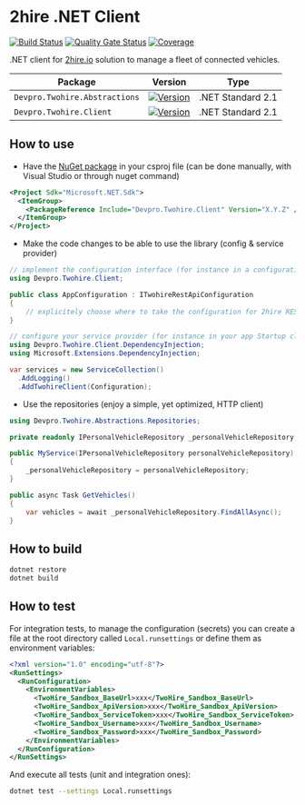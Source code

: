 ﻿# 2hire .NET Client

[![Build Status](https://dev.azure.com/devprofr/open-source/_apis/build/status/libraries/2hire-dotnet-client-ci?branchName=master)](https://dev.azure.com/devprofr/open-source/_build/latest?definitionId=33&branchName=master)
[![Quality Gate Status](https://sonarcloud.io/api/project_badges/measure?project=devpro.2hire.dotnetclient&metric=alert_status)](https://sonarcloud.io/dashboard?id=devpro.2hire.dotnetclient)
[![Coverage](https://sonarcloud.io/api/project_badges/measure?project=devpro.2hire.dotnetclient&metric=coverage)](https://sonarcloud.io/dashboard?id=devpro.2hire.dotnetclient)

.NET client for [2hire.io](https://2hire.io/) solution to manage a fleet of connected vehicles.

Package | Version | Type
------- | ------- | ----
`Devpro.Twohire.Abstractions` | [![Version](https://img.shields.io/nuget/v/Devpro.Twohire.Abstractions.svg)](https://www.nuget.org/packages/Devpro.Twohire.Abstractions/) | .NET Standard 2.1
`Devpro.Twohire.Client` | [![Version](https://img.shields.io/nuget/v/Devpro.Twohire.Client.svg)](https://www.nuget.org/packages/Devpro.Twohire.Client/) | .NET Standard 2.1

## How to use

- Have the [NuGet package](https://www.nuget.org/packages/Devpro.Twohire.Client) in your csproj file (can be done manually, with Visual Studio or through nuget command)

```xml
<Project Sdk="Microsoft.NET.Sdk">
  <ItemGroup>
    <PackageReference Include="Devpro.Twohire.Client" Version="X.Y.Z" />
  </ItemGroup>
</Project>
```

- Make the code changes to be able to use the library (config & service provider)

```csharp
// implement the configuration interface (for instance in a configuration class in your app project)
using Devpro.Twohire.Client;

public class AppConfiguration : ITwohireRestApiConfiguration
{
    // explicitely choose where to take the configuration for 2hire REST API (this is the responibility of the app, not the library)
}

// configure your service provider (for instance in your app Startup class)
using Devpro.Twohire.Client.DependencyInjection;
using Microsoft.Extensions.DependencyInjection;

var services = new ServiceCollection()
  .AddLogging()
  .AddTwohireClient(Configuration);
```

- Use the repositories (enjoy a simple, yet optimized, HTTP client)

```csharp
using Devpro.Twohire.Abstractions.Repositories;

private readonly IPersonalVehicleRepository _personalVehicleRepository;

public MyService(IPersonalVehicleRepository personalVehicleRepository)
{
    _personalVehicleRepository = personalVehicleRepository;
}

public async Task GetVehicles()
{
    var vehicles = await _personalVehicleRepository.FindAllAsync();
}
```

## How to build

```bash
dotnet restore
dotnet build
```

## How to test

For integration tests, to manage the configuration (secrets) you can create a file at the root directory called `Local.runsettings` or define them as environment variables:

```xml
<?xml version="1.0" encoding="utf-8"?>
<RunSettings>
  <RunConfiguration>
    <EnvironmentVariables>
      <TwoHire_Sandbox_BaseUrl>xxx</TwoHire_Sandbox_BaseUrl>
      <TwoHire_Sandbox_ApiVersion>xxx</TwoHire_Sandbox_ApiVersion>
      <TwoHire_Sandbox_ServiceToken>xxx</TwoHire_Sandbox_ServiceToken>
      <TwoHire_Sandbox_Username>xxx</TwoHire_Sandbox_Username>
      <TwoHire_Sandbox_Password>xxx</TwoHire_Sandbox_Password>
    </EnvironmentVariables>
  </RunConfiguration>
</RunSettings>
```

And execute all tests (unit and integration ones):

```bash
dotnet test --settings Local.runsettings
```

